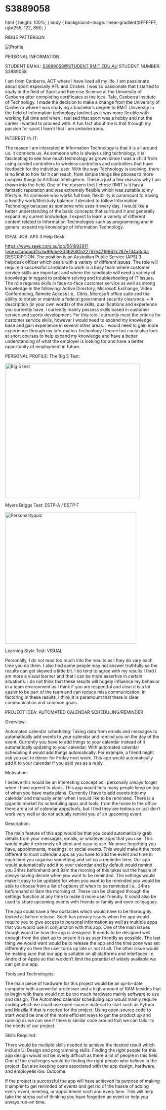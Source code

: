 # S3889058

html {
height: 100%;
}
body {
background-image: linear-gradient(#FFFFFF, rgb(255, 122, 89));
}

RIDGE PATTERSON

![Profile](https://user-images.githubusercontent.com/80724676/159151157-764b8a28-d5da-44c2-acac-666f74414a75.jpg)


PERSONAL INFORMATION:

STUDENT EMAIL: S3889058@STUDENT.RMIT.EDU.AU
STUDENT NUMBER: S3889058

I am from Canberra, ACT where I have lived all my life. I am passionate about sport especially AFL and Cricket. I was so passionate that I started to study in the field of Sport and Exercise Science at the University of Canberra after completing certificates at the local Tafe, Canberra Institute of Technology. I made the decision to make a change from the University of Canberra where I was studying a bachelor’s degree to RMIT University in the field of Information technology (online) as it was more flexible with working full time and when I realised that sport was a hobby and not the career I wanted to proceed with. A fun fact about me is that through my passion for sport I learnt that I am ambidextrous.



INTEREST IN IT:

The reason I am interested in Information Technology is that it is all around us. It connects us. As someone who is always using technology, it is fascinating to see how much technology as grown since I was a child from using corded controllers to wireless controllers and controllers that have feedback for the individual user. With the way Technology is evolving, there is no limit to how far it can reach, from simple things like phones to more complex things to Artificial Intelligence. These a just a few reasons why I am drawn into the field.
One of the reasons that I chose RMIT is it has a fantastic reputation and was extremely flexible which was suitable to my lifestyle. As someone who works full time, flexibility is paramount to having a healthy work/life/study balance.
I decided to follow Information Technology because as someone who uses it every day, I would like a better understanding of the basic concepts that surround it and generally expand my current knowledge.
I expect to learn a variety of different content related to Information Technologies such as programming and in general expand my knowledge of Information Technology.

IDEAL JOB: APS 3 Help Desk

https://www.seek.com.au/job/56199291?type=standard#sol=99dbe30362681b22767e4719962c287e7d4a3dda
DESCRIPTION:
The position is an Australian Public Service (APS) 3 helpdesk officer which deals with a variety of different issues. The role will require a successful candidate to work in a busy team where customer service skills are important and where the candidate will need a variety of knowledge in regard to problem solving and troubleshooting of IT issues.
The role requires skills in face-to-face customer service as well as strong knowledge in the following: Active Directory, Microsoft Exchange, Video Conferencing, Remote Access i.e., Citrix, Microsoft office suite and the ability to obtain or maintain a federal government security clearance.
• A description (in your own words) of the skills, qualifications and experience you currently have.
I currently mainly possess skills based in customer service and sports development.
For this role I currently meet the criteria for customer service skills, however I would need to expand my knowledge base and gain experience in several other areas. I would need to gain more experience through my Information Technology Degree but could also look at short courses to help expand my knowledge and have a better understanding of what the employer is looking for and have a better opportunity of employment in future.

PERSONAL PROFILE:
The Big 5 Test:

<img width="435" alt="Big 5 test" src="https://user-images.githubusercontent.com/80724676/159151052-793e1cc0-513e-43bb-905f-f0407c34c5ce.PNG">

Myers Briggs Test: ESTP-A / ESTP-T

<img width="424" alt="Personalityquiz" src="https://user-images.githubusercontent.com/80724676/159151044-aa78b810-a1c3-4499-a0c9-1e28a7c7b320.PNG">


Learning Style Test: VISUAL

Personally, I do not read too much into the results as I they do vary each time you do them. I also find some people may not answer truthfully so the results can get skewed a little bit. I do tend to agree with my results I find I am more a visual learner and that I can be more assertive in certain situations.
I do not think that these results will hugely influence my behavior in a team environment as I think if you are respectful and clear it is a lot easier to be part of the team and can reduce miss communication.
In factoring in these results, I think it is paramount that there is clear communication and common goals.

PROJECT IDEA: AUTOMATED CALENDAR SCHEDULING/REMINDER

Overview:

Automated calendar scheduling: Taking data from emails and messages to automatically add events to your calendar and remind you on the day of the event. Currently you have to add things to your calendar instead of it automatically updating to your calendar. With automated calendar scheduling it would add things automatically. For example, a friend might ask you out to dinner for Friday next week. This app would automatically add it to your calendar if you said yes as a reply.

Motivation:

I believe this would be an interesting concept as I personally always forget when I have agreed to plans. This app would help many people keep on top of when you have made plans. Currently I have to add events into my calendar and manually enter when I would like to be reminded. There is a gigantic market for scheduling apps and tools, from the home to the office there are a lot of calendar apps/tools, but I find they are tedious or just don’t work very well or do not actually remind you of an upcoming event.

Description:

The main feature of this app would be that you could automatically grab details from your messages, emails, or whatever apps that you use. This would make it extremely efficient and easy to use. No more forgetting you have, appointments, meetings, or social events. This would make it the most different to most calendar apps as you have to add the event and time in each time you organise something and set up a reminder time. Our app would automatically add it to your calendar and by default would remind you 24hrs beforehand and 8am the morning of this takes out the hassle of always having decide when you want to be reminded. The settings would make it easy to be updated for when you want to be reminded you would be able to choose from a list of options of when to be reminded i.e., 24hrs beforehand or 8am the morning of. These can be changed through the settings function at any time to make it more user friendly. It could also be used to share upcoming events with friends or family and even colleagues.

The app could have a few obstacles which would have to be thoroughly looked at before release. Such has privacy issues when the app would require you to give access to personal information as well as multiple apps that you would use in conjunction with this app. One of the main issues though would be how the app is designed. It needs to be designed well enough from the start up to ensure it is as user friendly as possible. The last thing we would want would be to release the app and the time zone was set differently so then the user turns up late or not at all. The other issue would be making sure that our app is suitable on all platforms and interfaces i.e. Android or Apple so that we don’t limit the potential of widely available we can get our app.

Tools and Technologies:

The main piece of hardware for this project would be an up-to-date computer with a powerful processor and a high amount of RAM besides that to begin with there would not be too much hardware mainly software to use and design. The Automated calendar scheduling app would mainly require coding which we could use open-source material to start such as Python and Mozilla if that is needed for the project. Using open-source code to start would be one of the more efficient ways to get the product up and running as we can see if there is similar code around that we can tailor to the needs of our project.

Skills Required:

There would be multiple skills needed to achieve the desired result which include UI Design and programming skills. Finding the right people for this app design would not be overly difficult as there a lot of people in this field. One of the challenges would be finding the right people who believe in the project. But also keeping costs associated with the app design, hardware, and employees low.
Outcome:

If the project is successful the app will have achieved its purpose of making it simpler to get reminded of events and get rid of the hassle of adding every event, meeting, or appointment each and every time. This will help take the stress out of thinking you have forgotten an event or help you always run-on time.
